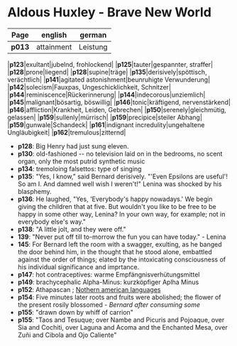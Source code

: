 # Aldous Huxley - Brave New World

| Page | english | german |
|------|---------|--------|
|__p013__|attainment|Leistung|

|__p123__|exultant|jubelnd, frohlockend|
|__p125__|tauter|gespannter, straffer|
|__p128__|prone|liegend|
|__p128__|supine|träge|
|__p135__|derisively|spöttisch, verächtlich|
|__p141__|agitated astonishment|beunruhigte Verwunderung|
|__p142__|solecism|Fauxpas, Ungeschicklichkeit, Schnitzer|
|__p144__|reminiscence|Rückerinnerung|
|__p144__|indecorous|unziemlich|
|__p145__|malignant|bösartig, böswillig|
|__p146__|tonic|kräftigend, nervenstärkend|
|__p146__|affliction|Krankheit, Leiden, Gebrechen|
|__p150__|serenely|gleichmütig, gelassen|
|__p159__|sullenly|mürrisch|
|__p159__|precipice|steiler Abhang|
|__p159__|gunwale|Schandeck|
|__p161__|indignant incredulity|ungehaltene Ungläubigkeit|
|__p162__|tremulous|zitternd|

* __p128__: Big Henry had just sung eleven.
* __p130__: old-fashioned -- no television laid on in the bedrooms, no scent organ, only the most putrid synthetic music
* __p134__: tremoloing falsettos: type of singing
* __p135__: "Yes, I know," said Bernard derisively. "'Even Epsilons are useful'! So am I. And damned well wish I weren't!" Lenina was shocked by his blasphemy.
* __p136__: He laughed, "Yes, 'Everybody's happy nowadays.' We begin giving the children that at five. But wouldn't you like to be free to be happy in some other way, Lenina? In your own way, for example; not in everybody else's way."
* __p138__: "A little jolt, and they were off."
* __139__: "Never put off till to-morrow the fun you can have today." - Lenina
* __145__: For Bernard left the room with a swagger, exulting, as he banged the door behind him, in the thought that he stood alone, embattled against the order of things; elated by the intoxicating consciousness of his individual significance and imprtance.
* __p147__: hot contraceptives: warme Empfängnisverhütungsmittel
* __p149__: brachycephalic Alpha-Minus: kurzköpfiger Aplha Minus
* __p152__: Athapascan ; [Nothern american languages](https://en.wikipedia.org/wiki/Athabaskan_languages)
* __p154__: Five minutes later roots and fruits were abolished; the flower of the present rosily blossomed - _Bernard after consuming some_
* __p155__: "drawn down by whiff of carrion"
* __p155__: "Taos and Tesuque; over Nambe and Picuris and Pojoaque, over Sia and Cochiti, over Laguna and Acoma and the Enchanted Mesa, over Zuñi and Cibola and Ojo Caliente"